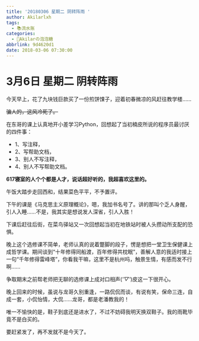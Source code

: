 ```yaml
---
title: '20180306 星期二 阴转阵雨 '
author: Akilarlxh
tags:
  - 📚流水账
categories:
  - 🍬Akilarの泡泡糖
abbrlink: 9d4620d1
date: 2018-03-06 07:30:00
---
```

# 3月6日 星期二 阴转阵雨

 今天早上，花了九块钱巨款买了一份煎饼馃子，迎着初春微凉的风赶往教学楼……
 
 ~~骗人的，这风冷死了。~~
 
在东哥的课上认真地开小差学习Python，回想起了当初楠皮所说的程序员最讨厌的四件事：

- 1、写注释，
- 2、写帮助文档，
- 3、别人不写注释，
- 4、别人不写帮助文档。

 **617寝室的人个个都是人才，说话超好听的，我超喜欢这里的。**
 
 午饭大踏步走回西和，结果菜色平平，不予置评。
 
 下午的课是《马克思主义原理概论》，嗯，我加书名号了。讲的那叫个乏人身醒，引人入睡……不是，我其实是想说发人深省，引人入胜！
 
 下课后赶往后街，在菜鸟驿站又一次回想起当初在地铁站时被人头攒动所支配的恐惧。
 
 晚上这个选修课不简单，老师认真的说着蹩脚的段子，愣是想把一堂卫生保健课上成哲学课。期间谈到“十年修得同船渡，百年修得共枕眠”，善解人意的我适时接上一句“千年修得雷峰塔”，你看我干嘛，这里不是杭州吗，触景生情，有感而发不行啊……
 
 争取期末之前帮老师把无聊的选修课上成对口相声(*'▽'*)皮这一下很开心。
 
 晚上回来的时候，虽说与龙哥久别重逢，一路侃侃而谈，有说有笑，保命三连，自成一套，小侃怡情，大侃……龙哥，都是老潘教我的！
 
 唯一不愉快的是，鞋子到底还是进水了，不过不妨碍我明天换双鞋子。我的雨靴毕竟不是白买的。
 
 要赶紧发了，再不发就不是今天了。